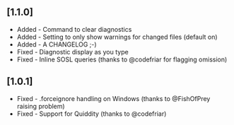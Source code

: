 ## [1.1.0]

* Added - Command to clear diagnostics
* Added - Setting to only show warnings for changed files (default on)
* Added - A CHANGELOG ;-)
* Fixed - Diagnostic display as you type
* Fixed - Inline SOSL queries (thanks to @codefriar for flagging omission)

## [1.0.1]

* Fixed - .forceignore handling on Windows (thanks to @FishOfPrey raising problem)
* Fixed - Support for Quiddity (thanks to @codefriar)

